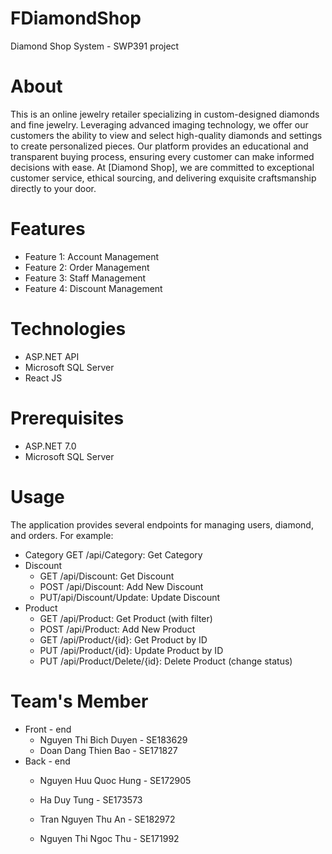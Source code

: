 # FDiamondShop
Diamond Shop System - SWP391 project
# About
This is an online jewelry retailer specializing in custom-designed diamonds and fine jewelry. Leveraging advanced imaging technology, we offer our customers the ability to view and select high-quality diamonds and settings to create personalized pieces. Our platform provides an educational and transparent buying process, ensuring every customer can make informed decisions with ease. At [Diamond Shop], we are committed to exceptional customer service, ethical sourcing, and delivering exquisite craftsmanship directly to your door.
# Features
- Feature 1: Account Management
- Feature 2: Order Management
- Feature 3: Staff Management
- Feature 4: Discount Management
# Technologies
- ASP.NET API
- Microsoft SQL Server
- React JS
# Prerequisites
- ASP.NET 7.0
- Microsoft SQL Server
# Usage
The application provides several endpoints for managing users, diamond, and orders. For example:
- Category
  GET /api/Category: Get Category
- Discount
  + GET /api/Discount: Get Discount
  + POST /api/Discount: Add New Discount
  + PUT/api/Discount/Update: Update Discount
- Product
  + GET /api/Product: Get Product (with filter)
  + POST /api/Product: Add New Product
  + GET /api/Product/{id}: Get Product by ID
  + PUT /api/Product/{id}: Update Product by ID
  + PUT /api/Product/Delete/{id}: Delete Product (change status)
# Team's Member
- Front - end 
  + Nguyen Thi Bich Duyen - SE183629
  + Doan Dang Thien Bao - SE171827
- Back - end
  + Nguyen Huu Quoc Hung - SE172905
  + Ha Duy Tung - SE173573
  + Tran Nguyen Thu An - SE182972
 
    
  + Nguyen Thi Ngoc Thu - SE171992
